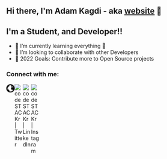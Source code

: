 ## Hi there, I'm Adam Kagdi - aka [website] 👋

## I'm a Student, and Developer!!

- 🌱 I’m currently learning everything 🤣
- 👯 I’m looking to collaborate with other Developers
- 🥅 2022 Goals: Contribute more to Open Source projects

### Connect with me:

[<img align="left" alt="codeSTACKr.com" width="22px" src="https://raw.githubusercontent.com/iconic/open-iconic/master/svg/globe.svg" />][website]
[<img align="left" alt="codeSTACKr | Twitter" width="22px" src="https://cdn.jsdelivr.net/npm/simple-icons@v3/icons/twitter.svg" />][twitter]
[<img align="left" alt="codeSTACKr | LinkedIn" width="22px" src="https://cdn.jsdelivr.net/npm/simple-icons@v3/icons/linkedin.svg" />][linkedin]
[<img align="left" alt="codeSTACKr | Instagram" width="22px" src="https://cdn.jsdelivr.net/npm/simple-icons@v3/icons/instagram.svg" />][instagram]

<br />

<br />

[website]: https://adamkagdi.github.io/website
[twitter]: https://twitter.com/adam_kagdi
[instagram]: https://instagram.com/adam.kagdi
[linkedin]: https://linkedin.com/in/adam-kagdi
